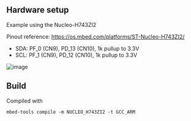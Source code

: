 ## Hardware setup

Example using the Nucleo-H743ZI2

Pinout reference: https://os.mbed.com/platforms/ST-Nucleo-H743ZI2/

- SDA: PF_0 (CN9), PD_13 (CN10), 1k pullup to 3.3V
- SCL: PF_1 (CN9), PD_12 (CN10), 1k pullup to 3.3V

![image](https://github.com/agausmann/mbed-i2c-stall-repro/assets/6611767/0af07bb6-270d-42f2-b7b7-af892ac1cc13)

## Build

Compiled with

```
mbed-tools compile -m NUCLEO_H743ZI2 -t GCC_ARM
```
